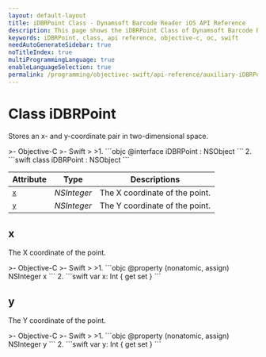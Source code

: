 ```yaml
---
layout: default-layout
title: iDBRPoint Class - Dynamsoft Barcode Reader iOS API Reference
description: This page shows the iDBRPoint Class of Dynamsoft Barcode Reader for iOS SDK.
keywords: iDBRPoint, class, api reference, objective-c, oc, swift
needAutoGenerateSidebar: true
noTitleIndex: true
multiProgrammingLanguage: true
enableLanguageSelection: true
permalink: /programming/objectivec-swift/api-reference/auxiliary-iDBRPoint.html
---
```



# Class iDBRPoint

Stores an x- and y-coordinate pair in two-dimensional space.

<div class="sample-code-prefix"></div>
>- Objective-C
>- Swift
>
>1. 
```objc
@interface iDBRPoint : NSObject
```
2. 
```swift
class iDBRPoint : NSObject
```

| Attribute | Type | Descriptions |
|---------- | ---- | ------------ |
| [`x`](#x) | *NSInteger* | The X coordinate of the point. |
| [`y`](#y) | *NSInteger* | The Y coordinate of the point. |

## x

The X coordinate of the point.

<div class="sample-code-prefix"></div>
>- Objective-C
>- Swift
>
>1. 
```objc
@property (nonatomic, assign) NSInteger x
```
2. 
```swift
var x: Int { get set }
```

## y

The Y coordinate of the point.

<div class="sample-code-prefix"></div>
>- Objective-C
>- Swift
>
>1. 
```objc
@property (nonatomic, assign) NSInteger y
```
2. 
```swift
var y: Int { get set }
```
